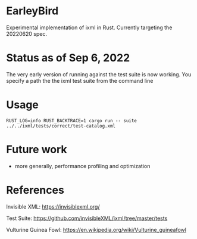 # EarleyBird
Experimental implementation of ixml in Rust. Currently targeting the 20220620 spec.

# Status as of Sep 6, 2022

The very early version of running against the test suite is now working. You specify a path the the ixml test suite from the command line


# Usage

    RUST_LOG=info RUST_BACKTRACE=1 cargo run -- suite ../../ixml/tests/correct/test-catalog.xml

# Future work

* more generally, performance profiling and optimization


# References

Invisible XML: https://invisiblexml.org/

Test Suite: https://github.com/invisibleXML/ixml/tree/master/tests

Vulturine Guinea Fowl: https://en.wikipedia.org/wiki/Vulturine_guineafowl